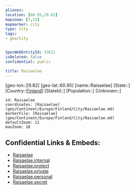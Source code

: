 ```yaml
---
aliases: 
location: [60.95,29.82]
mapzoom: [7,12] 
mapmarker: city 
type: City
tags:
- geo/City


SpocWebEntityId: 33622
isDeleted: false
confidential: public

title: Raisaelae
---
```

[geo-lon::29.82]
[geo-lat::60.95]
[name::Raisaelae]
[State::]
[Country::[Finland](geo/Continent/Europe/Finland.md)]
[StateId::]
[Population::]
[Unknown::]


```leaflet
id: Raisaelae
coordinates: [Raisaelae](geo/Continent/Europe/Finland/City/Raisaelae.md)
markerFile: [Raisaelae](geo/Continent/Europe/Finland/City/Raisaelae.md)
defaultZoom: 11 
maxZoom: 18
```


## Confidential Links & Embeds: 
- [Raisaelae](../../../../../../_public/geo/Continent/Europe/Finland/City/Raisaelae.md) 
- [Raisaelae.internal](../../../../../../_internal/geo/Continent/Europe/Finland/City/Raisaelae.internal.md) 
- [Raisaelae.protect](../../../../../../_protect/geo/Continent/Europe/Finland/City/Raisaelae.protect.md) 
- [Raisaelae.private](../../../../../../_private/geo/Continent/Europe/Finland/City/Raisaelae.private.md) 
- [Raisaelae.personal](../../../../../../_personal/geo/Continent/Europe/Finland/City/Raisaelae.personal.md) 
- [Raisaelae.secret](../../../../../../_secret/geo/Continent/Europe/Finland/City/Raisaelae.secret.md) 
